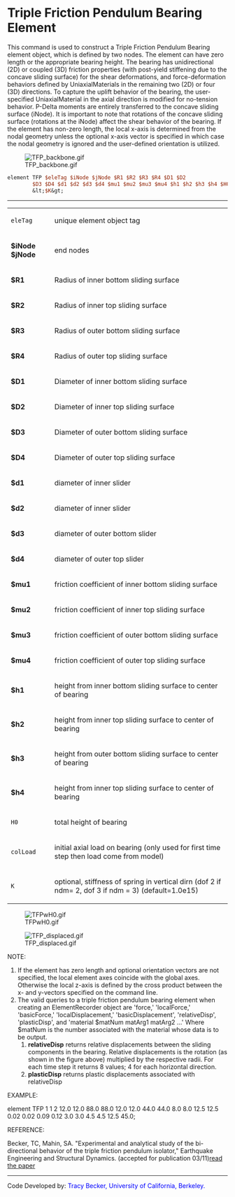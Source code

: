 # Triple Friction Pendulum Bearing Element

<p>This command is used to construct a Triple Friction Pendulum Bearing
element object, which is defined by two nodes. The element can have zero
length or the appropriate bearing height. The bearing has unidirectional
(2D) or coupled (3D) friction properties (with post-yield stiffening due
to the concave sliding surface) for the shear deformations, and
force-deformation behaviors defined by UniaxialMaterials in the
remaining two (2D) or four (3D) directions. To capture the uplift
behavior of the bearing, the user-specified UniaxialMaterial in the
axial direction is modified for no-tension behavior. P-Delta moments are
entirely transferred to the concave sliding surface (iNode). It is
important to note that rotations of the concave sliding surface
(rotations at the iNode) affect the shear behavior of the bearing. If
the element has non-zero length, the local x-axis is determined from the
nodal geometry unless the optional x-axis vector is specified in which
case the nodal geometry is ignored and the user-defined orientation is
utilized.</p>
<figure>
<img src="/OpenSeesRT/contrib/static/TFP_backbone.gif" title="TFP_backbone.gif"
alt="TFP_backbone.gif" />
<figcaption aria-hidden="true">TFP_backbone.gif</figcaption>
</figure>

```tcl
element TFP $eleTag $iNode $jNode $R1 $R2 $R3 $R4 $D1 $D2
        $D3 $D4 $d1 $d2 $d3 $d4 $mu1 $mu2 $mu3 $mu4 $h1 $h2 $h3 $h4 $H0 $colLoad
        &lt;$K&gt;
```

<hr />
<table>
<tbody>
<tr class="odd">
<td><code class="parameter-table-variable">eleTag</code></td>
<td><p>unique element object tag</p></td>
</tr>
<tr class="even">
<td><p><strong>$iNode $jNode</strong></p></td>
<td><p>end nodes</p></td>
</tr>
<tr class="odd">
<td><p><strong>$R1</strong></p></td>
<td><p>Radius of inner bottom sliding surface</p></td>
</tr>
<tr class="even">
<td><p><strong>$R2</strong></p></td>
<td><p>Radius of inner top sliding surface</p></td>
</tr>
<tr class="odd">
<td><p><strong>$R3</strong></p></td>
<td><p>Radius of outer bottom sliding surface</p></td>
</tr>
<tr class="even">
<td><p><strong>$R4</strong></p></td>
<td><p>Radius of outer top sliding surface</p></td>
</tr>
<tr class="odd">
<td><p><strong>$D1</strong></p></td>
<td><p>Diameter of inner bottom sliding surface</p></td>
</tr>
<tr class="even">
<td><p><strong>$D2</strong></p></td>
<td><p>Diameter of inner top sliding surface</p></td>
</tr>
<tr class="odd">
<td><p><strong>$D3</strong></p></td>
<td><p>Diameter of outer bottom sliding surface</p></td>
</tr>
<tr class="even">
<td><p><strong>$D4</strong></p></td>
<td><p>Diameter of outer top sliding surface</p></td>
</tr>
<tr class="odd">
<td><p><strong>$d1</strong></p></td>
<td><p>diameter of inner slider</p></td>
</tr>
<tr class="even">
<td><p><strong>$d2</strong></p></td>
<td><p>diameter of inner slider</p></td>
</tr>
<tr class="odd">
<td><p><strong>$d3</strong></p></td>
<td><p>diameter of outer bottom slider</p></td>
</tr>
<tr class="even">
<td><p><strong>$d4</strong></p></td>
<td><p>diameter of outer top slider</p></td>
</tr>
<tr class="odd">
<td><p><strong>$mu1</strong></p></td>
<td><p>friction coefficient of inner bottom sliding surface</p></td>
</tr>
<tr class="even">
<td><p><strong>$mu2</strong></p></td>
<td><p>friction coefficient of inner top sliding surface</p></td>
</tr>
<tr class="odd">
<td><p><strong>$mu3</strong></p></td>
<td><p>friction coefficient of outer bottom sliding surface</p></td>
</tr>
<tr class="even">
<td><p><strong>$mu4</strong></p></td>
<td><p>friction coefficient of outer top sliding surface</p></td>
</tr>
<tr class="odd">
<td><p><strong>$h1</strong></p></td>
<td><p>height from inner bottom sliding surface to center of
bearing</p></td>
</tr>
<tr class="even">
<td><p><strong>$h2</strong></p></td>
<td><p>height from inner top sliding surface to center of
bearing</p></td>
</tr>
<tr class="odd">
<td><p><strong>$h3</strong></p></td>
<td><p>height from outer bottom sliding surface to center of
bearing</p></td>
</tr>
<tr class="even">
<td><p><strong>$h4</strong></p></td>
<td><p>height from inner top sliding surface to center of
bearing</p></td>
</tr>
<tr class="odd">
<td><code class="parameter-table-variable">H0</code></td>
<td><p>total height of bearing</p></td>
</tr>
<tr class="even">
<td><code class="parameter-table-variable">colLoad</code></td>
<td><p>initial axial load on bearing (only used for first time step then
load come from model)</p></td>
</tr>
<tr class="odd">
<td><code class="parameter-table-variable">K</code></td>
<td><p>optional, stiffness of spring in vertical dirn (dof 2 if ndm= 2,
dof 3 if ndm = 3) (default=1.0e15)</p></td>
</tr>
</tbody>
</table>
<figure>
<img src="/OpenSeesRT/contrib/static/TFPwH0.gif" title="TFPwH0.gif" alt="TFPwH0.gif" />
<figcaption aria-hidden="true">TFPwH0.gif</figcaption>
</figure>
<figure>
<img src="/OpenSeesRT/contrib/static/TFP_displaced.gif" title="TFP_displaced.gif"
alt="TFP_displaced.gif" />
<figcaption aria-hidden="true">TFP_displaced.gif</figcaption>
</figure>
<p>NOTE:</p>
<ol>
<li>If the element has zero length and optional orientation vectors are
not specified, the local element axes coincide with the global axes.
Otherwise the local z-axis is defined by the cross product between the
x- and y-vectors specified on the command line.</li>
<li>The valid queries to a triple friction pendulum bearing element when
creating an ElementRecorder object are 'force,' 'localForce,'
'basicForce,' 'localDisplacement,' 'basicDisplacement', 'relativeDisp',
'plasticDisp', and 'material $matNum matArg1 matArg2 ...' Where $matNum
is the number associated with the material whose data is to be output.
<ol>
<li><strong>relativeDisp</strong> returns relative displacements between
the sliding components in the bearing. Relative displacements is the
rotation (as shown in the figure above) multiplied by the respective
radii. For each time step it returns 8 values; 4 for each horizontal
direction.</li>
<li><strong>plasticDisp</strong> returns plastic displacements
associated with relativeDisp</li>
</ol></li>
</ol>
<p>EXAMPLE:</p>
<p>element TFP 1 1 2 12.0 12.0 88.0 88.0 12.0 12.0 44.0 44.0 8.0 8.0
12.5 12.5 0.02 0.02 0.09 0.12 3.0 3.0 4.5 4.5 12.5 45.0;</p>
<p>REFERENCE:</p>
<p>Becker, TC, Mahin, SA. "Experimental and analytical study of the
bi-directional behavior of the triple friction pendulum isolator,"
Earthquake Engineering and Structural Dynamics. (accepted for
publication 03/11)<a
href="http://onlinelibrary.wiley.com/doi/10.1002/eqe.1133/pdf">read the
paper</a></p>
<hr />
<p>Code Developed by: <span style="color:blue"> Tracy Becker,
University of California, Berkeley. </span></p>
